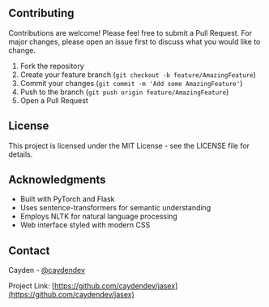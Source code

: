 
## Contributing

Contributions are welcome! Please feel free to submit a Pull Request. For major changes, please open an issue first to discuss what you would like to change.

1. Fork the repository
2. Create your feature branch (`git checkout -b feature/AmazingFeature`)
3. Commit your changes (`git commit -m 'Add some AmazingFeature'`)
4. Push to the branch (`git push origin feature/AmazingFeature`)
5. Open a Pull Request

## License

This project is licensed under the MIT License - see the LICENSE file for details.

## Acknowledgments

- Built with PyTorch and Flask
- Uses sentence-transformers for semantic understanding
- Employs NLTK for natural language processing
- Web interface styled with modern CSS

## Contact

Cayden - [@caydendev](https://github.com/caydendev)

Project Link: [https://github.com/caydendev/jasex](https://github.com/caydendev/jasex)
